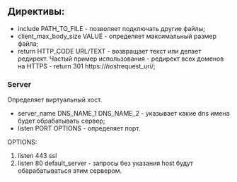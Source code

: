 ## Директивы:

- include PATH_TO_FILE - позволяет подключать другие файлы;
- client_max_body_size VALUE - определяет максимальный размер файла;
- return HTTP_CODE URL/TEXT - возвращает текст или делает редирект. Частый пример использования - редирект всех доменов на HTTPS - return 301 https://$host$request_uri/;

### Server

Определяет виртуальный хост.

- server_name DNS_NAME_1 DNS_NAME_2 - указывает какие dns имена будет обрабатывать сервер;
- listen PORT OPTIONS - определяет порт.

OPTIONS:

1. listen 443 ssl
2. listen 80 default_server - запросы без указания host будут обарабатываться этим сервером.
